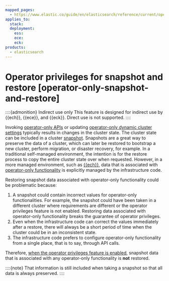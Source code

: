 ```yaml
---
mapped_pages:
  - https://www.elastic.co/guide/en/elasticsearch/reference/current/operator-only-snapshot-and-restore.html
applies_to:
  stack:
  deployment:
    ess:
    ece:
    eck:
products:
  - elasticsearch
---
```


# Operator privileges for snapshot and restore [operator-only-snapshot-and-restore]

::::{admonition} Indirect use only
This feature is designed for indirect use by {{ech}}, {{ece}}, and {{eck}}. Direct use is not supported.
::::


Invoking [operator-only APIs](operator-only-functionality.md#operator-only-apis) or updating [operator-only dynamic cluster settings](operator-only-functionality.md#operator-only-dynamic-cluster-settings) typically results in changes in the cluster state. The cluster state can be included in a cluster [snapshot](../../tools/snapshot-and-restore.md). Snapshots are a great way to preserve the data of a cluster, which can later be restored to bootstrap a new cluster, perform migration, or disaster recovery, for example. In a traditional self-managed environment, the intention is for the restore process to copy the entire cluster state over when requested. However, in a more managed environment, such as [{{ech}}](https://cloud.elastic.co/registration?page=docs&placement=docs-body), data that is associated with [operator-only functionality](operator-only-functionality.md) is explicitly managed by the infrastructure code.

Restoring snapshot data associated with operator-only functionality could be problematic because:

1. A snapshot could contain incorrect values for operator-only functionalities. For example, the snapshot could have been taken in a different cluster where requirements are different or the operator privileges feature is not enabled. Restoring data associated with operator-only functionality breaks the guarantee of operator privileges.
2. Even when the infrastructure code can correct the values immediately after a restore, there will always be a short period of time when the cluster could be in an inconsistent state.
3. The infrastructure code prefers to configure operator-only functionality from a single place, that is to say, through API calls.

Therefore, [when the operator privileges feature is enabled](configure-operator-privileges.md), snapshot data that is associated with any operator-only functionality is **not** restored.

::::{note} 
That information is still included when taking a snapshot so that all data is always preserved.
::::


